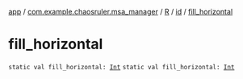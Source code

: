 [app](../../../index.md) / [com.example.chaosruler.msa_manager](../../index.md) / [R](../index.md) / [id](index.md) / [fill_horizontal](.)

# fill_horizontal

`static val fill_horizontal: `[`Int`](https://kotlinlang.org/api/latest/jvm/stdlib/kotlin/-int/index.html)
`static val fill_horizontal: `[`Int`](https://kotlinlang.org/api/latest/jvm/stdlib/kotlin/-int/index.html)